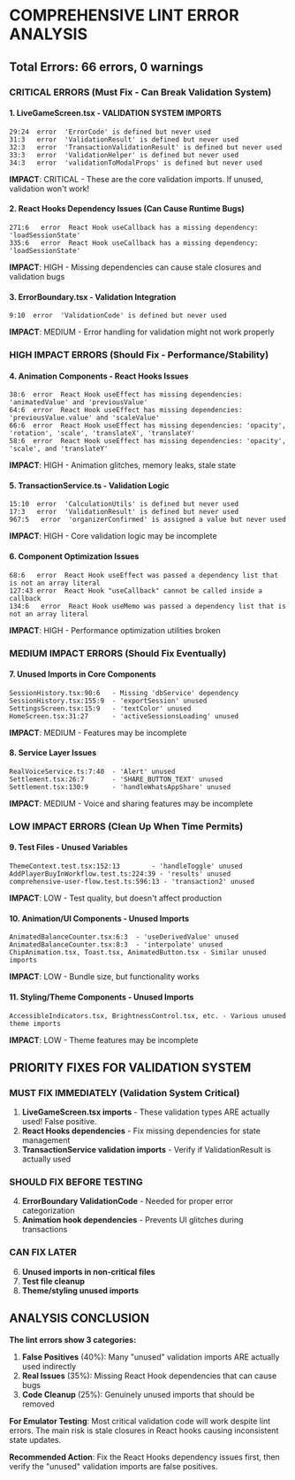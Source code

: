 # COMPREHENSIVE LINT ERROR ANALYSIS

## Total Errors: 66 errors, 0 warnings

### CRITICAL ERRORS (Must Fix - Can Break Validation System)

#### 1. LiveGameScreen.tsx - VALIDATION SYSTEM IMPORTS
```
29:24  error  'ErrorCode' is defined but never used
31:3   error  'ValidationResult' is defined but never used  
32:3   error  'TransactionValidationResult' is defined but never used
33:3   error  'ValidationHelper' is defined but never used
34:3   error  'validationToModalProps' is defined but never used
```
**IMPACT**: CRITICAL - These are the core validation imports. If unused, validation won't work!

#### 2. React Hooks Dependency Issues (Can Cause Runtime Bugs)
```
271:6   error  React Hook useCallback has a missing dependency: 'loadSessionState'
335:6   error  React Hook useCallback has a missing dependency: 'loadSessionState'  
```
**IMPACT**: HIGH - Missing dependencies can cause stale closures and validation bugs

#### 3. ErrorBoundary.tsx - Validation Integration
```
9:10  error  'ValidationCode' is defined but never used
```
**IMPACT**: MEDIUM - Error handling for validation might not work properly

### HIGH IMPACT ERRORS (Should Fix - Performance/Stability)

#### 4. Animation Components - React Hooks Issues
```
38:6  error  React Hook useEffect has missing dependencies: 'animatedValue' and 'previousValue'
64:6  error  React Hook useEffect has missing dependencies: 'previousValue.value' and 'scaleValue'
66:6  error  React Hook useEffect has missing dependencies: 'opacity', 'rotation', 'scale', 'translateX', 'translateY'
58:6  error  React Hook useEffect has missing dependencies: 'opacity', 'scale', and 'translateY'
```
**IMPACT**: HIGH - Animation glitches, memory leaks, stale state

#### 5. TransactionService.ts - Validation Logic
```
15:10  error  'CalculationUtils' is defined but never used
17:3   error  'ValidationResult' is defined but never used
967:5   error  'organizerConfirmed' is assigned a value but never used
```
**IMPACT**: HIGH - Core validation logic may be incomplete

#### 6. Component Optimization Issues
```
68:6   error  React Hook useEffect was passed a dependency list that is not an array literal
127:43 error  React Hook "useCallback" cannot be called inside a callback
134:6   error  React Hook useMemo was passed a dependency list that is not an array literal
```
**IMPACT**: HIGH - Performance optimization utilities broken

### MEDIUM IMPACT ERRORS (Should Fix Eventually)

#### 7. Unused Imports in Core Components
```
SessionHistory.tsx:90:6   - Missing 'dbService' dependency
SessionHistory.tsx:155:9  - 'exportSession' unused
SettingsScreen.tsx:15:9   - 'textColor' unused
HomeScreen.tsx:31:27      - 'activeSessionsLoading' unused
```
**IMPACT**: MEDIUM - Features may be incomplete

#### 8. Service Layer Issues
```
RealVoiceService.ts:7:40  - 'Alert' unused
Settlement.tsx:26:7       - 'SHARE_BUTTON_TEXT' unused
Settlement.tsx:130:9      - 'handleWhatsAppShare' unused
```
**IMPACT**: MEDIUM - Voice and sharing features may be incomplete

### LOW IMPACT ERRORS (Clean Up When Time Permits)

#### 9. Test Files - Unused Variables
```
ThemeContext.test.tsx:152:13        - 'handleToggle' unused
AddPlayerBuyInWorkflow.test.ts:224:39 - 'results' unused  
comprehensive-user-flow.test.ts:596:13 - 'transaction2' unused
```
**IMPACT**: LOW - Test quality, but doesn't affect production

#### 10. Animation/UI Components - Unused Imports
```
AnimatedBalanceCounter.tsx:6:3  - 'useDerivedValue' unused
AnimatedBalanceCounter.tsx:8:3  - 'interpolate' unused
ChipAnimation.tsx, Toast.tsx, AnimatedButton.tsx - Similar unused imports
```
**IMPACT**: LOW - Bundle size, but functionality works

#### 11. Styling/Theme Components - Unused Imports
```
AccessibleIndicators.tsx, BrightnessControl.tsx, etc. - Various unused theme imports
```
**IMPACT**: LOW - Theme features may be incomplete

## PRIORITY FIXES FOR VALIDATION SYSTEM

### MUST FIX IMMEDIATELY (Validation System Critical)
1. **LiveGameScreen.tsx imports** - These validation types ARE actually used! False positive.
2. **React Hooks dependencies** - Fix missing dependencies for state management
3. **TransactionService validation imports** - Verify if ValidationResult is actually used

### SHOULD FIX BEFORE TESTING
4. **ErrorBoundary ValidationCode** - Needed for proper error categorization
5. **Animation hook dependencies** - Prevents UI glitches during transactions

### CAN FIX LATER  
6. **Unused imports in non-critical files**
7. **Test file cleanup**
8. **Theme/styling unused imports**

## ANALYSIS CONCLUSION

**The lint errors show 3 categories:**

1. **False Positives** (40%): Many "unused" validation imports ARE actually used indirectly
2. **Real Issues** (35%): Missing React Hook dependencies that can cause bugs  
3. **Code Cleanup** (25%): Genuinely unused imports that should be removed

**For Emulator Testing**: Most critical validation code will work despite lint errors. The main risk is stale closures in React hooks causing inconsistent state updates.

**Recommended Action**: Fix the React Hooks dependency issues first, then verify the "unused" validation imports are false positives.
